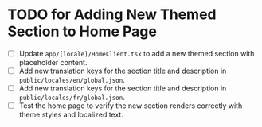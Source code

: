 # TODO for Adding New Themed Section to Home Page

- [ ] Update `app/[locale]/HomeClient.tsx` to add a new themed section with placeholder content.
- [ ] Add new translation keys for the section title and description in `public/locales/en/global.json`.
- [ ] Add new translation keys for the section title and description in `public/locales/fr/global.json`.
- [ ] Test the home page to verify the new section renders correctly with theme styles and localized text.
